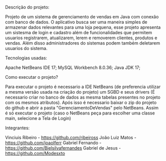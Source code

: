 Descrição do projeto: 

Projeto de um sistema de gerenciamento de vendas em Java com conexão com banco de dados. O aplicativo busca ser uma maneira simples de armazenar dados relevantes para uma loja pequena, esse projeto apresenta um sistesma de login e cadastro além de funcionalidades que permitem usuarios registrarem, atualizarem, lerem e removerem clientes, produtos e vendas. Além disso administradores do sistemas podem também deletarem usuarios do sistema.

Tecnologias usadas:

Apache NetBeans IDE 17;
MySQL Workbench 8.0.36;
Java JDK 17;
 
Como executar o projeto?

Para executar o projeto é necessario a IDE NetBeans (de preferencia utilizar a mesma versão usada na criação do projeto) um SGBD e seus drivers (É necessario criar no banco de dados as mesma tabelas presentes no projeto com os mesmos atributos). Após isso é necessario baixar o zip do projeto do github e abrir a pasta "GerenciamentoDeVendas" pelo NetBeans. Assim é só executar o projeto (caso o NetBeans peça para escolher uma classe main, selecione a Tela de Login)

Integrantes:

Vinciuis Ribeiro -
https://github.com/ribeiross 
João Luiz Matos -
https://github.com/joaolferr
Gabriel Fernando -
https://github.com/Bielsilvafernandes 
Gabriel de Jesus -
https://github.com/Modesxto

